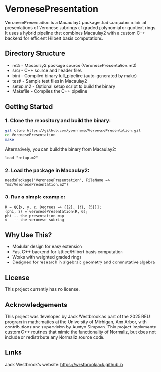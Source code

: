 # VeronesePresentation

VeronesePresentation is a Macaulay2 package that computes minimal presentations of Veronese subrings of graded polynomial or quotient rings. It uses a hybrid pipeline that combines Macaulay2 with a custom C++ backend for efficient Hilbert basis computations.

## Directory Structure

- m2/       - Macaulay2 package source (VeronesePresentation.m2)
- src/      - C++ source and header files
- bin/      - Compiled binary full_pipeline (auto-generated by make)
- test/     - Sample test files in Macaulay2
- setup.m2  - Optional setup script to build the binary
- Makefile  - Compiles the C++ pipeline

## Getting Started

### 1. Clone the repository and build the binary:

```bash
git clone https://github.com/yourname/VeronesePresentation.git
cd VeronesePresentation
make
```

Alternatively, you can build the binary from Macaulay2:

```macaulay2
load "setup.m2"
```

### 2. Load the package in Macaulay2:

```macaulay2
needsPackage("VeronesePresentation", FileName => "m2/VeronesePresentation.m2")
```

### 3. Run a simple example:

```macaulay2
R = QQ[x, y, z, Degrees => {{2}, {3}, {5}}];
(phi, S) = veronesePresentation(R, 6);
phi -- the presentation map
S   -- the Veronese subring
```

## Why Use This?

- Modular design for easy extension
- Fast C++ backend for lattice/Hilbert basis computation
- Works with weighted graded rings
- Designed for research in algebraic geometry and commutative algebra

## License

This project currently has no license.

## Acknowledgements

This project was developed by Jack Westbrook as part of the 2025 REU program in mathematics at the University of Michigan, Ann Arbor, with contributions and supervision by Austyn Simpson. This project implements custom C++ routines that mimic the functionality of Normaliz, but does not include or redistribute any Normaliz source code.

## Links

Jack Westbrook's website: https://westbrookjack.github.io
